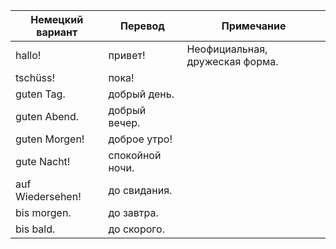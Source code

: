 Немецкий вариант | Перевод | Примечание
-----------------|---------|------------
hallo!           | привет! | Неофициальная, дружеская форма.
tschüss!         | пока!   | 
guten Tag.       | добрый день.
guten Abend.     | добрый вечер.
guten Morgen!    | доброе утро!
gute Nacht!      | спокойной ночи.
auf Wiedersehen! | до свидания.
bis morgen.      | до завтра.
bis bald.        | до скорого.
